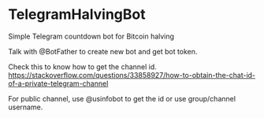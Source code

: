 # TelegramHalvingBot
Simple Telegram countdown bot for Bitcoin halving

Talk with @BotFather to create new bot and get bot token.

Check this to know how to get the channel id.
https://stackoverflow.com/questions/33858927/how-to-obtain-the-chat-id-of-a-private-telegram-channel

For public channel, use @usinfobot to get the id or use group/channel username.